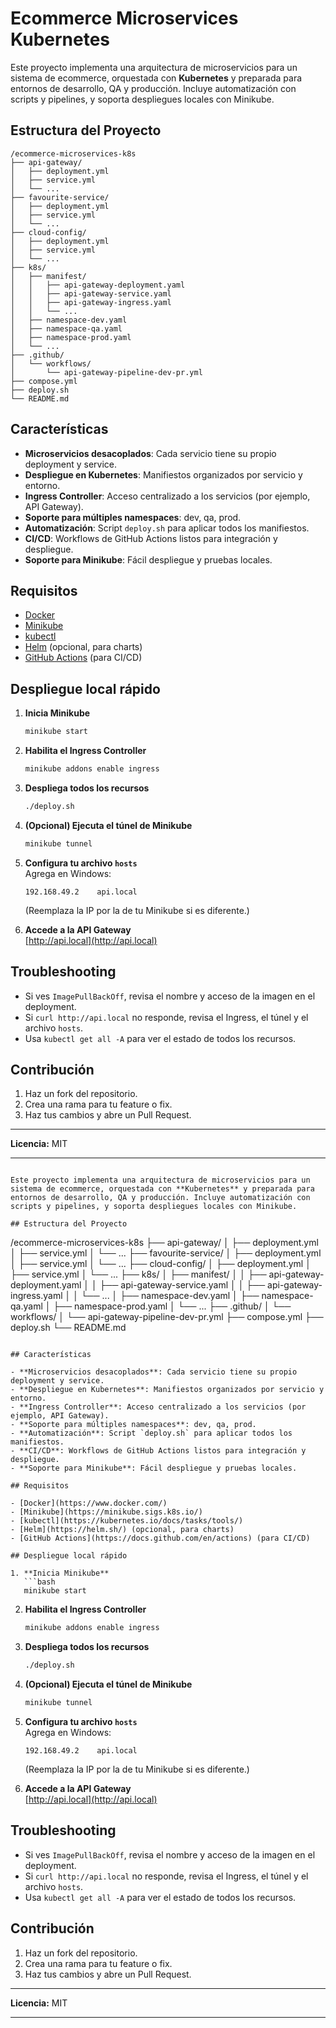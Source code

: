 # Ecommerce Microservices Kubernetes

Este proyecto implementa una arquitectura de microservicios para un sistema de ecommerce, orquestada con **Kubernetes** y preparada para entornos de desarrollo, QA y producción. Incluye automatización con scripts y pipelines, y soporta despliegues locales con Minikube.

## Estructura del Proyecto

```
/ecommerce-microservices-k8s
├── api-gateway/
│   ├── deployment.yml
│   ├── service.yml
│   └── ...
├── favourite-service/
│   ├── deployment.yml
│   ├── service.yml
│   └── ...
├── cloud-config/
│   ├── deployment.yml
│   ├── service.yml
│   └── ...
├── k8s/
│   ├── manifest/
│   │   ├── api-gateway-deployment.yaml
│   │   ├── api-gateway-service.yaml
│   │   ├── api-gateway-ingress.yaml
│   │   └── ...
│   ├── namespace-dev.yaml
│   ├── namespace-qa.yaml
│   ├── namespace-prod.yaml
│   └── ...
├── .github/
│   └── workflows/
│       └── api-gateway-pipeline-dev-pr.yml
├── compose.yml
├── deploy.sh
└── README.md
```

## Características

- **Microservicios desacoplados**: Cada servicio tiene su propio deployment y service.
- **Despliegue en Kubernetes**: Manifiestos organizados por servicio y entorno.
- **Ingress Controller**: Acceso centralizado a los servicios (por ejemplo, API Gateway).
- **Soporte para múltiples namespaces**: dev, qa, prod.
- **Automatización**: Script `deploy.sh` para aplicar todos los manifiestos.
- **CI/CD**: Workflows de GitHub Actions listos para integración y despliegue.
- **Soporte para Minikube**: Fácil despliegue y pruebas locales.

## Requisitos

- [Docker](https://www.docker.com/)
- [Minikube](https://minikube.sigs.k8s.io/)
- [kubectl](https://kubernetes.io/docs/tasks/tools/)
- [Helm](https://helm.sh/) (opcional, para charts)
- [GitHub Actions](https://docs.github.com/en/actions) (para CI/CD)

## Despliegue local rápido

1. **Inicia Minikube**  
   ```bash
   minikube start
   ```

2. **Habilita el Ingress Controller**  
   ```bash
   minikube addons enable ingress
   ```

3. **Despliega todos los recursos**  
   ```bash
   ./deploy.sh
   ```

4. **(Opcional) Ejecuta el túnel de Minikube**  
   ```bash
   minikube tunnel
   ```

5. **Configura tu archivo `hosts`**  
   Agrega en Windows:
   ```
   192.168.49.2    api.local
   ```
   (Reemplaza la IP por la de tu Minikube si es diferente.)

6. **Accede a la API Gateway**  
   [http://api.local](http://api.local)

## Troubleshooting

- Si ves `ImagePullBackOff`, revisa el nombre y acceso de la imagen en el deployment.
- Si `curl http://api.local` no responde, revisa el Ingress, el túnel y el archivo `hosts`.
- Usa `kubectl get all -A` para ver el estado de todos los recursos.

## Contribución

1. Haz un fork del repositorio.
2. Crea una rama para tu feature o fix.
3. Haz tus cambios y abre un Pull Request.

---

**Licencia:** MIT

---
```# Ecommerce Microservices Kubernetes

Este proyecto implementa una arquitectura de microservicios para un sistema de ecommerce, orquestada con **Kubernetes** y preparada para entornos de desarrollo, QA y producción. Incluye automatización con scripts y pipelines, y soporta despliegues locales con Minikube.

## Estructura del Proyecto

```
/ecommerce-microservices-k8s
├── api-gateway/
│   ├── deployment.yml
│   ├── service.yml
│   └── ...
├── favourite-service/
│   ├── deployment.yml
│   ├── service.yml
│   └── ...
├── cloud-config/
│   ├── deployment.yml
│   ├── service.yml
│   └── ...
├── k8s/
│   ├── manifest/
│   │   ├── api-gateway-deployment.yaml
│   │   ├── api-gateway-service.yaml
│   │   ├── api-gateway-ingress.yaml
│   │   └── ...
│   ├── namespace-dev.yaml
│   ├── namespace-qa.yaml
│   ├── namespace-prod.yaml
│   └── ...
├── .github/
│   └── workflows/
│       └── api-gateway-pipeline-dev-pr.yml
├── compose.yml
├── deploy.sh
└── README.md
```

## Características

- **Microservicios desacoplados**: Cada servicio tiene su propio deployment y service.
- **Despliegue en Kubernetes**: Manifiestos organizados por servicio y entorno.
- **Ingress Controller**: Acceso centralizado a los servicios (por ejemplo, API Gateway).
- **Soporte para múltiples namespaces**: dev, qa, prod.
- **Automatización**: Script `deploy.sh` para aplicar todos los manifiestos.
- **CI/CD**: Workflows de GitHub Actions listos para integración y despliegue.
- **Soporte para Minikube**: Fácil despliegue y pruebas locales.

## Requisitos

- [Docker](https://www.docker.com/)
- [Minikube](https://minikube.sigs.k8s.io/)
- [kubectl](https://kubernetes.io/docs/tasks/tools/)
- [Helm](https://helm.sh/) (opcional, para charts)
- [GitHub Actions](https://docs.github.com/en/actions) (para CI/CD)

## Despliegue local rápido

1. **Inicia Minikube**  
   ```bash
   minikube start
   ```

2. **Habilita el Ingress Controller**  
   ```bash
   minikube addons enable ingress
   ```

3. **Despliega todos los recursos**  
   ```bash
   ./deploy.sh
   ```

4. **(Opcional) Ejecuta el túnel de Minikube**  
   ```bash
   minikube tunnel
   ```

5. **Configura tu archivo `hosts`**  
   Agrega en Windows:
   ```
   192.168.49.2    api.local
   ```
   (Reemplaza la IP por la de tu Minikube si es diferente.)

6. **Accede a la API Gateway**  
   [http://api.local](http://api.local)

## Troubleshooting

- Si ves `ImagePullBackOff`, revisa el nombre y acceso de la imagen en el deployment.
- Si `curl http://api.local` no responde, revisa el Ingress, el túnel y el archivo `hosts`.
- Usa `kubectl get all -A` para ver el estado de todos los recursos.

## Contribución

1. Haz un fork del repositorio.
2. Crea una rama para tu feature o fix.
3. Haz tus cambios y abre un Pull Request.

---

**Licencia:** MIT

---